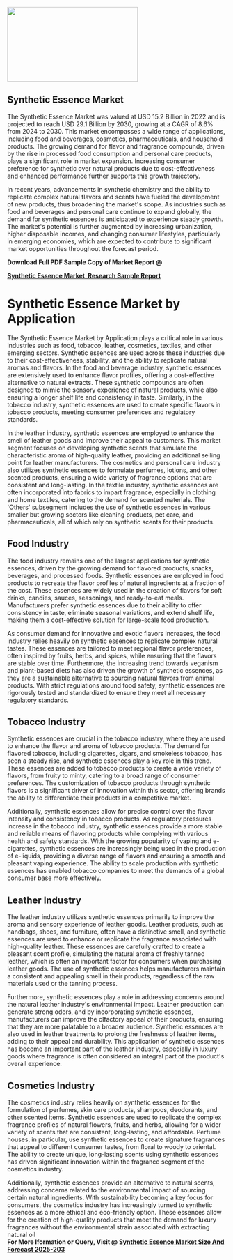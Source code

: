 <p><img class="alignnone size-medium wp-image-20088" src="https://ffe5etoiles.com/wp-content/uploads/2024/12/MST1-300x171.png" alt="" width="300" height="171" /></p><p> <h2>Synthetic Essence Market </h2><p>The Synthetic Essence Market was valued at USD 15.2 Billion in 2022 and is projected to reach USD 29.1 Billion by 2030, growing at a CAGR of 8.6% from 2024 to 2030. This market encompasses a wide range of applications, including food and beverages, cosmetics, pharmaceuticals, and household products. The growing demand for flavor and fragrance compounds, driven by the rise in processed food consumption and personal care products, plays a significant role in market expansion. Increasing consumer preference for synthetic over natural products due to cost-effectiveness and enhanced performance further supports this growth trajectory.</p><p>In recent years, advancements in synthetic chemistry and the ability to replicate complex natural flavors and scents have fueled the development of new products, thus broadening the market's scope. As industries such as food and beverages and personal care continue to expand globally, the demand for synthetic essences is anticipated to experience steady growth. The market's potential is further augmented by increasing urbanization, higher disposable incomes, and changing consumer lifestyles, particularly in emerging economies, which are expected to contribute to significant market opportunities throughout the forecast period.</p></p><p><strong>Download Full PDF Sample Copy of Market Report @</strong></p><p><strong><a href="https://www.verifiedmarketreports.com/download-sample/?rid=267476&utm_source=Sites-google&utm_medium=265" target="_blank">Synthetic Essence Market &nbsp;Research Sample Report</a></strong></p><p><h1>Synthetic Essence Market by Application</h1><p>The Synthetic Essence Market by Application plays a critical role in various industries such as food, tobacco, leather, cosmetics, textiles, and other emerging sectors. Synthetic essences are used across these industries due to their cost-effectiveness, stability, and the ability to replicate natural aromas and flavors. In the food and beverage industry, synthetic essences are extensively used to enhance flavor profiles, offering a cost-effective alternative to natural extracts. These synthetic compounds are often designed to mimic the sensory experience of natural products, while also ensuring a longer shelf life and consistency in taste. Similarly, in the tobacco industry, synthetic essences are used to create specific flavors in tobacco products, meeting consumer preferences and regulatory standards.<p>In the leather industry, synthetic essences are employed to enhance the smell of leather goods and improve their appeal to customers. This market segment focuses on developing synthetic scents that simulate the characteristic aroma of high-quality leather, providing an additional selling point for leather manufacturers. The cosmetics and personal care industry also utilizes synthetic essences to formulate perfumes, lotions, and other scented products, ensuring a wide variety of fragrance options that are consistent and long-lasting. In the textile industry, synthetic essences are often incorporated into fabrics to impart fragrance, especially in clothing and home textiles, catering to the demand for scented materials. The 'Others' subsegment includes the use of synthetic essences in various smaller but growing sectors like cleaning products, pet care, and pharmaceuticals, all of which rely on synthetic scents for their products.<h2>Food Industry</h2><p>The food industry remains one of the largest applications for synthetic essences, driven by the growing demand for flavored products, snacks, beverages, and processed foods. Synthetic essences are employed in food products to recreate the flavor profiles of natural ingredients at a fraction of the cost. These essences are widely used in the creation of flavors for soft drinks, candies, sauces, seasonings, and ready-to-eat meals. Manufacturers prefer synthetic essences due to their ability to offer consistency in taste, eliminate seasonal variations, and extend shelf life, making them a cost-effective solution for large-scale food production.<p>As consumer demand for innovative and exotic flavors increases, the food industry relies heavily on synthetic essences to replicate complex natural tastes. These essences are tailored to meet regional flavor preferences, often inspired by fruits, herbs, and spices, while ensuring that the flavors are stable over time. Furthermore, the increasing trend towards veganism and plant-based diets has also driven the growth of synthetic essences, as they are a sustainable alternative to sourcing natural flavors from animal products. With strict regulations around food safety, synthetic essences are rigorously tested and standardized to ensure they meet all necessary regulatory standards.<h2>Tobacco Industry</h2><p>Synthetic essences are crucial in the tobacco industry, where they are used to enhance the flavor and aroma of tobacco products. The demand for flavored tobacco, including cigarettes, cigars, and smokeless tobacco, has seen a steady rise, and synthetic essences play a key role in this trend. These essences are added to tobacco products to create a wide variety of flavors, from fruity to minty, catering to a broad range of consumer preferences. The customization of tobacco products through synthetic flavors is a significant driver of innovation within this sector, offering brands the ability to differentiate their products in a competitive market.<p>Additionally, synthetic essences allow for precise control over the flavor intensity and consistency in tobacco products. As regulatory pressures increase in the tobacco industry, synthetic essences provide a more stable and reliable means of flavoring products while complying with various health and safety standards. With the growing popularity of vaping and e-cigarettes, synthetic essences are increasingly being used in the production of e-liquids, providing a diverse range of flavors and ensuring a smooth and pleasant vaping experience. The ability to scale production with synthetic essences has enabled tobacco companies to meet the demands of a global consumer base more effectively.<h2>Leather Industry</h2><p>The leather industry utilizes synthetic essences primarily to improve the aroma and sensory experience of leather goods. Leather products, such as handbags, shoes, and furniture, often have a distinctive smell, and synthetic essences are used to enhance or replicate the fragrance associated with high-quality leather. These essences are carefully crafted to create a pleasant scent profile, simulating the natural aroma of freshly tanned leather, which is often an important factor for consumers when purchasing leather goods. The use of synthetic essences helps manufacturers maintain a consistent and appealing smell in their products, regardless of the raw materials used or the tanning process.<p>Furthermore, synthetic essences play a role in addressing concerns around the natural leather industry's environmental impact. Leather production can generate strong odors, and by incorporating synthetic essences, manufacturers can improve the olfactory appeal of their products, ensuring that they are more palatable to a broader audience. Synthetic essences are also used in leather treatments to prolong the freshness of leather items, adding to their appeal and durability. This application of synthetic essences has become an important part of the leather industry, especially in luxury goods where fragrance is often considered an integral part of the product's overall experience.<h2>Cosmetics Industry</h2><p>The cosmetics industry relies heavily on synthetic essences for the formulation of perfumes, skin care products, shampoos, deodorants, and other scented items. Synthetic essences are used to replicate the complex fragrance profiles of natural flowers, fruits, and herbs, allowing for a wider variety of scents that are consistent, long-lasting, and affordable. Perfume houses, in particular, use synthetic essences to create signature fragrances that appeal to different consumer tastes, from floral to woody to oriental. The ability to create unique, long-lasting scents using synthetic essences has driven significant innovation within the fragrance segment of the cosmetics industry.<p>Additionally, synthetic essences provide an alternative to natural scents, addressing concerns related to the environmental impact of sourcing certain natural ingredients. With sustainability becoming a key focus for consumers, the cosmetics industry has increasingly turned to synthetic essences as a more ethical and eco-friendly option. These essences allow for the creation of high-quality products that meet the demand for luxury fragrances without the environmental strain associated with extracting natural oil<strong><br />For More Iformation or Query, Visit @ <a href="https://www.verifiedmarketreports.com/product/synthetic-essence-market/" target="_blank">Synthetic Essence Market Size And Forecast 2025-203</a></strong></p>
